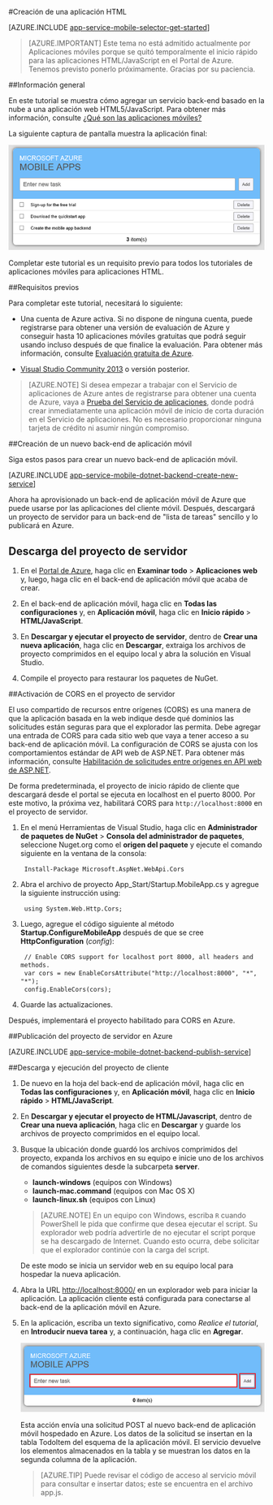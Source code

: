 <properties
	pageTitle="Introducción a los back-ends de aplicación móvil para las aplicaciones HTML/JavaScript | Aplicaciones móviles del Servicio de aplicaciones de Azure"
	description="Siga este tutorial para aprender a usar back-ends de aplicación móvil de Azure para el desarrollo de la aplicación web en HTML5 y JavaScript."
	services="app-service\mobile"
	documentationCenter=""
	authors="ggailey777"
	manager="dwrede"
	editor=""/>

<tags
	ms.service="app-service-mobile"
	ms.workload="mobile"
	ms.tgt_pltfrm="mobile-html5"
	ms.devlang="javascript"
	ms.topic="get-started-article"
	ms.date="11/18/2015"
	ms.author="glenga"/>


#Creación de una aplicación HTML

[AZURE.INCLUDE [app-service-mobile-selector-get-started](../../includes/app-service-mobile-selector-get-started.md)] 
&nbsp;  
<!--- [AZURE.INCLUDE [app-service-mobile-note-mobile-services](../../includes/app-service-mobile-note-mobile-services.md)]-->

>[AZURE.IMPORTANT] Este tema no está admitido actualmente por Aplicaciones móviles porque se quitó temporalmente el inicio rápido para las aplicaciones HTML/JavaScript en el Portal de Azure. Tenemos previsto ponerlo próximamente. Gracias por su paciencia.

##Información general

En este tutorial se muestra cómo agregar un servicio back-end basado en la nube a una aplicación web HTML5/JavaScript. Para obtener más información, consulte [¿Qué son las aplicaciones móviles?](app-service-mobile-value-prop.md)

La siguiente captura de pantalla muestra la aplicación final:

![Captura de pantalla de la aplicación final](./media/app-service-mobile-html-get-started/mobile-quickstart-completed-html.png)

Completar este tutorial es un requisito previo para todos los tutoriales de aplicaciones móviles para aplicaciones HTML.

##Requisitos previos

Para completar este tutorial, necesitará lo siguiente:

* Una cuenta de Azure activa. Si no dispone de ninguna cuenta, puede registrarse para obtener una versión de evaluación de Azure y conseguir hasta 10 aplicaciones móviles gratuitas que podrá seguir usando incluso después de que finalice la evaluación. Para obtener más información, consulte [Evaluación gratuita de Azure](https://azure.microsoft.com/pricing/free-trial/).

* [Visual Studio Community 2013] o versión posterior.

>[AZURE.NOTE] Si desea empezar a trabajar con el Servicio de aplicaciones de Azure antes de registrarse para obtener una cuenta de Azure, vaya a [Prueba del Servicio de aplicaciones](https://tryappservice.azure.com/?appServiceName=mobile), donde podrá crear inmediatamente una aplicación móvil de inicio de corta duración en el Servicio de aplicaciones. No es necesario proporcionar ninguna tarjeta de crédito ni asumir ningún compromiso.

##Creación de un nuevo back-end de aplicación móvil

Siga estos pasos para crear un nuevo back-end de aplicación móvil.

[AZURE.INCLUDE [app-service-mobile-dotnet-backend-create-new-service](../../includes/app-service-mobile-dotnet-backend-create-new-service.md)]

Ahora ha aprovisionado un back-end de aplicación móvil de Azure que puede usarse por las aplicaciones del cliente móvil. Después, descargará un proyecto de servidor para un back-end de "lista de tareas" sencillo y lo publicará en Azure.

## Descarga del proyecto de servidor

1. En el [Portal de Azure], haga clic en **Examinar todo** > **Aplicaciones web** y, luego, haga clic en el back-end de aplicación móvil que acaba de crear. 

2. En el back-end de aplicación móvil, haga clic en **Todas las configuraciones** y, en **Aplicación móvil**, haga clic en **Inicio rápido** > **HTML/JavaScript**.

3. En **Descargar y ejecutar el proyecto de servidor**, dentro de **Crear una nueva aplicación**, haga clic en **Descargar**, extraiga los archivos de proyecto comprimidos en el equipo local y abra la solución en Visual Studio.

4. Compile el proyecto para restaurar los paquetes de NuGet.

##Activación de CORS en el proyecto de servidor

El uso compartido de recursos entre orígenes (CORS) es una manera de que la aplicación basada en la web indique desde qué dominios las solicitudes están seguras para que el explorador las permita. Debe agregar una entrada de CORS para cada sitio web que vaya a tener acceso a su back-end de aplicación móvil. La configuración de CORS se ajusta con los comportamientos estándar de API web de ASP.NET. Para obtener más información, consulte [Habilitación de solicitudes entre orígenes en API web de ASP.NET](http://www.asp.net/web-api/overview/security/enabling-cross-origin-requests-in-web-api#enable-cors).

De forma predeterminada, el proyecto de inicio rápido de cliente que descargará desde el portal se ejecuta en localhost en el puerto 8000. Por este motivo, la próxima vez, habilitará CORS para `http://localhost:8000` en el proyecto de servidor.

1. En el menú Herramientas de Visual Studio, haga clic en **Administrador de paquetes de NuGet** > **Consola del administrador de paquetes**, seleccione Nuget.org como el **origen del paquete** y ejecute el comando siguiente en la ventana de la consola:
 
		Install-Package Microsoft.AspNet.WebApi.Cors  

2. Abra el archivo de proyecto App\_Start/Startup.MobileApp.cs y agregue la siguiente instrucción using:

		using System.Web.Http.Cors;

3. Luego, agregue el código siguiente al método **Startup.ConfigureMobileApp** después de que se cree **HttpConfiguration** (*config*):

        // Enable CORS support for localhost port 8000, all headers and methods.
        var cors = new EnableCorsAttribute("http://localhost:8000", "*", "*");
        config.EnableCors(cors);

4. Guarde las actualizaciones.

Después, implementará el proyecto habilitado para CORS en Azure.

##Publicación del proyecto de servidor en Azure

[AZURE.INCLUDE [app-service-mobile-dotnet-backend-publish-service](../../includes/app-service-mobile-dotnet-backend-publish-service.md)]

##Descarga y ejecución del proyecto de cliente

1. De nuevo en la hoja del back-end de aplicación móvil, haga clic en **Todas las configuraciones** y, en **Aplicación móvil**, haga clic en **Inicio rápido** > **HTML/JavaScript**. 

2.  En **Descargar y ejecutar el proyecto de HTML/Javascript**, dentro de **Crear una nueva aplicación**, haga clic en **Descargar** y guarde los archivos de proyecto comprimidos en el equipo local.

3. Busque la ubicación donde guardó los archivos comprimidos del proyecto, expanda los archivos en su equipo e inicie uno de los archivos de comandos siguientes desde la subcarpeta **server**.

	+ **launch-windows** (equipos con Windows)
	+ **launch-mac.command** (equipos con Mac OS X)
	+ **launch-linux.sh** (equipos con Linux)

	> [AZURE.NOTE] En un equipo con Windows, escriba `R` cuando PowerShell le pida que confirme que desea ejecutar el script. Su explorador web podría advertirle de no ejecutar el script porque se ha descargado de Internet. Cuando esto ocurra, debe solicitar que el explorador continúe con la carga del script.

	De este modo se inicia un servidor web en su equipo local para hospedar la nueva aplicación.

4. Abra la URL <a href="http://localhost:8000/" target="_blank">http://localhost:8000/</a> en un explorador web para iniciar la aplicación. La aplicación cliente está configurada para conectarse al back-end de la aplicación móvil en Azure.

5. En la aplicación, escriba un texto significativo, como _Realice el tutorial_, en **Introducir nueva tarea** y, a continuación, haga clic en **Agregar**.

   	![Ejecución de la aplicación](./media/app-service-mobile-html-get-started/mobile-quickstart-startup-html.png)

   	Esta acción envía una solicitud POST al nuevo back-end de aplicación móvil hospedado en Azure. Los datos de la solicitud se insertan en la tabla TodoItem del esquema de la aplicación móvil. El servicio devuelve los elementos almacenados en la tabla y se muestran los datos en la segunda columna de la aplicación.

	> [AZURE.TIP] Puede revisar el código de acceso al servicio móvil para consultar e insertar datos; este se encuentra en el archivo app.js.

<!-- Anchors. -->
<!-- Images. -->
<!-- URLs. -->
[Get started with authentication]: app-service-mobile-windows-store-dotnet-get-started-users.md
[Mobile App SDK]: http://go.microsoft.com/fwlink/?LinkId=257545
[Portal de Azure]: https://portal.azure.com/

[Visual Studio Community 2013]: https://www.visualstudio.com/downloads
 

<!----HONumber=AcomDC_0128_2016-->